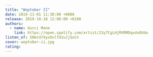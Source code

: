 ```yaml
---
title: "Woptober II"
date: 2019-11-01 11:30:00 +0000
release: 2019-10-18 12:00:00 +0100
authors:
  - name: Gucci Mane
    link: https://open.spotify.com/artist/13y7CgLHjMVRMDqxdx0Xdo
listen_of: 50mcU74yxOvlfd1uJjSoCn
cover: woptober-ii.jpg
rating:
---
```

